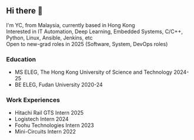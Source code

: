 ## Hi there 👋

I'm YC, from Malaysia, currently based in Hong Kong  
Interested in IT Automation, Deep Learning, Embedded Systems, C/C++, Python, Linux, Ansible, Jenkins, etc  
Open to new-grad roles in 2025 (Software, System, DevOps roles)

### Education
- MS ELEG, The Hong Kong University of Science and Technology 2024-25
- BE ELEG, Fudan University 2020-24

### Work Experiences
- Hitachi Rail GTS Intern 2025
- Logistech Intern 2024
- Foohu Technologies Intern 2023
- Mini-Circuits Intern 2022

<!--
**ceravio/ceravio** is a ✨ _special_ ✨ repository because its `README.md` (this file) appears on your GitHub profile.

Here are some ideas to get you started:

- 🔭 I’m currently working on ...
- 🌱 I’m currently learning ...
- 👯 I’m looking to collaborate on ...
- 🤔 I’m looking for help with ...
- 💬 Ask me about ...
- 📫 How to reach me: ...
- 😄 Pronouns: ...
- ⚡ Fun fact: ...
-->
